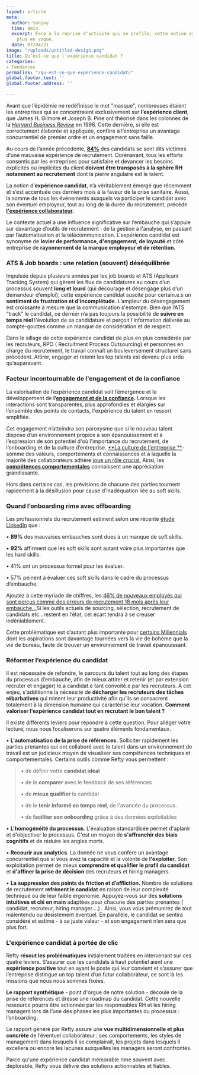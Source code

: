 ```yaml
---
layout: article
meta:
  author: Sanjay
  time: 8min
  excerpt: Face à la reprise d'activité qui se profile, cette notion est de plus en
    plus en vogue.
  date: 07/04/21
image: "/uploads/untitled-design.png"
title: Qu’est-ce que l'expérience candidat ?
categories:
- Tendances
permalink: "/qu-est-ce-que-experience-candidat/"
global.footer.text: ''
global.footer.address: ''

---
```

Avant que l’épidémie ne redéfinisse le mot "masque", nombreuses étaient les entreprises qui se concentraient exclusivement sur **l’expérience client**, que James H. Gilmore et Joseph B. Pine ont théorisé dans les colonnes de la [_Harvard Business Review_](https://hbr.org/1998/07/welcome-to-the-experience-economy) en 1998. Cette dernière, si elle est correctement élaborée et appliquée, confère à l’entreprise un avantage concurrentiel de premier ordre et un engagement sans faille.

Au cours de l’année précédente, [**84%**](https://www.ifop.com/wp-content/uploads/2020/07/CP_YAGGO_EtudeIFOP_15072020.pdf) des candidats se sont dits victimes d’une mauvaise expérience de recrutement. Dorénavant, tous les efforts consentis par les entreprises pour satisfaire et devancer les besoins explicites ou implicites du client **doivent être transposés à la sphère RH notamment au recrutement** dont la pierre angulaire est le talent.

La notion d’**expérience candidat**, n’a véritablement émergé que récemment et s’est accentuée ces derniers mois à la faveur de la crise sanitaire. Aussi, la somme de tous les évènements auxquels va participer le candidat avec son éventuel employeur, tout au long de la durée du recrutement, précède [**l'expérience collaborateur**](https://www.forbes.com/sites/jeannemeister/2020/06/08/employee-experience-is-more-important-than-ever-during-the-covid-19-pandemic/?sh=466ed01934bc)**.**

Le contexte actuel a une influence significative sur l’embauche qui s’appuie sur davantage d’outils de recrutement : de la gestion à l'analyse, en passant par l’automatisation et la télécommunication. L'expérience candidat est synonyme de **levier de performance, d'engagement, de loyauté** et côté entreprise de **rayonnement de la marque employeur et de rétention.**

### ATS & Job boards : une relation (souvent) déséquilibrée

Impulsée depuis plusieurs années par les job boards et ATS (Applicant Tracking System) qui gèrent les flux de candidatures au cours d’un processus souvent **long et lourd** (qui décourage et désengage plus d’un demandeur d’emploi), cette expérience candidat suscite pour certain.e.s un **sentiment de frustration et d'incomplétude**. L’ampleur du désengagement est croissante à mesure que la communication s'estompe. Bien que l’ATS “track” le candidat, ce dernier n’a pas toujours la possibilité de **suivre en temps réel** l'évolution de sa candidature et perçoit l'information délivrée au compte-gouttes comme un manque de considération et de respect.

Dans le sillage de cette expérience candidat de plus en plus considérée par les recruteurs, RPO ( Recruitment Process Outsourcing) et personnes en charge du recrutement, le travail connaît un bouleversement structurel sans précédent. Attirer, engager et retenir les top talents est devenu plus ardu qu’auparavant.

### Facteur incontournable de l'engagement et de la confiance

La valorisation de l’expérience candidat voit l’émergence et le développement de **l’**[**engagement et de la confiance**](https://www.researchgate.net/publication/233894851_The_Commitment-Trust_Theory_of_Relationship_Marketing)**.** Lorsque les interactions sont transparentes, plus approfondies et élargies sur l’ensemble des points de contacts, l'expérience du talent en ressort amplifiée.

Cet engagement n’atteindra son paroxysme que si le nouveau talent dispose d’un environnement propice à son épanouissement et à l’expression de son potentiel d'où l'importance du recrutement, de l’onboarding et de la culture d’entreprise. [**La culture de l'entreprise **](https://www.hbrfrance.fr/chroniques-experts/2020/02/29310-teletravail-comment-creer-une-culture-dentreprise-a-distance/)- somme des valeurs, comportements et connaissances et à laquelle la majorité des collaborateurs adhère [joue un rôle crucial.](/fr-fr/limportance-des-soft-skills-dans-le-recrutement-et-la-culture-dentreprise) Ainsi, les [**compétences comportementales**](/fr-fr/limportance-des-soft-skills-dans-le-recrutement-et-la-culture-dentreprise) connaissent une appréciation grandissante.

Hors dans certains cas, les prévisions de chacune des parties tournent rapidement à la désillusion pour cause d’inadéquation liée au soft skills.

### Quand l’onboarding rime avec offboarding

Les professionnels du recrutement estiment selon une récente [étude LinkedIn](https://news.linkedin.com/2019/January/linkedin-releases-2019-global-talent-trends-report) que :

• **89%** des mauvaises embauches sont dues à un manque de soft skills.

• **92%** affirment que les soft skills sont autant voire plus importantes que les hard skills.

• 41% ont un processus formel pour les évaluer.

• 57% peinent à évaluer ces soft skills dans le cadre du processus d’embauche.

Ajoutez à cette myriade de chiffres, les [46% de nouveaux employés qui sont perçus comme des erreurs de recrutement 18 mois après leur embauche...](https://www.leadershipiq.com/blogs/leadershipiq/35354241-why-new-hires-fail-emotional-intelligence-vs-skills)Si les outils actuels de sourcing, sélection, recrutement de candidats etc...restent en l’état, cet écart tendra à se creuser indéniablement.

Cette problématique est d’autant plus importante pour [certains Millennials](https://www.michaelpage.fr/advice/tendances-de-march%C3%A9/s%C3%A9duire-recruter-et-fid%C3%A9liser-les-millennials-un-enjeu-majeur-pour-les) dont les aspirations sont davantage tournées vers la vie de bohème que la vie de bureau, faute de trouver un environnement de travail épanouissant.

### Réformer l’expérience du candidat

Il est nécessaire de refondre, le parcours du talent tout au long des étapes du processus d’embauche, afin de mieux attirer et retenir (et par extension recruter et engager) le.a candidat.e tant convoité.e par les recruteurs. A cet enjeu, s'additionne la nécessité de **décharger les recruteurs des tâches rébarbatives** qui minent leur productivité afin qu’ils se consacrent totalement à la dimension humaine qui caractérise leur vocation. **Comment valoriser l'expérience candidat tout en recrutant le bon talent ?**

Il existe différents leviers pour répondre à cette question. Pour alléger votre lecture, nous nous focaliserons sur quatre éléments fondamentaux.

• **L'automatisation de la prise de références.** Solliciter rapidement les parties prenantes qui ont collaboré avec le talent dans un environnement de travail est un judicieux moyen de visualiser ses compétences techniques et comportementales. Certains outils comme Refty vous permettent :

> • de définir votre **candidat idéal**
>
> • de le **comparer** avec le feedback de ses références
>
> • de **mieux qualifier** le candidat
>
> • de le **tenir informé en temps réel**, de l'avancée du processus.
>
> • de **faciliter son onboarding** grâce à des données exploitables

• **L'homogénéité du processus**. L'évaluation standardisée permet d'aplanir et d'objectiver le processus. C'est un moyen de **s'affranchir des biais cognitifs** et de réduire les angles morts.

• **Recourir aux analytics**. La donnée ne vous confère un avantage concurrentiel que si vous avez la capacité et la volonté de **l'exploiter.** Son exploitation permet de mieux **comprendre et qualifier le profil du candidat** et **d'affiner la prise de décision** des recruteurs et hiring managers.

• **La** **suppression des points de friction et d’affliction.** Nombre de solutions de recrutement **refrènent le candidat** en raison de leur complexité technique ou de leur faible ergonomie. Appuyez-vous sur des **solutions intuitives et clé en main** adaptées pour chacune des parties prenantes ( candidat, recruteur, hiring manager....) . Ainsi, vous vous prémunirez de tout malentendu ou désistement éventuel. En parallèle, le candidat se sentira considéré et estimé - à sa juste valeur - et son engagement n’en sera que plus fort.

### L'expérience candidat à portée de clic

Refty **résout les problématiques** initialement traitées en intervenant sur ces quatre leviers. S’assurer que les candidats à haut potentiel aient une **expérience positive** tout en ayant le poste qui leur convient et s’assurer que l’entreprise distingue un top talent d’un futur collaborateur, ce sont là les missions que nous nous sommes fixées.

**Le rapport synthétique** - point d'orgue de notre solution - découle de la prise de références et dresse une roadmap du candidat. Cette nouvelle ressource pourra être actionnée par les responsables RH et les hiring managers lors de l’une des phases les plus importantes du processus : l’onboarding.

Le rapport généré par Refty assure une **vue multidimensionnelle et plus concrète** de l’éventuel collaborateur : ses comportements, les styles de management dans lesquels il se complairait, les projets dans lesquels il excellera ou encore les lacunes auxquelles les managers seront confrontés.

Parce qu'une expérience candidat mémorable rime souvent avec déplorable, Refty vous délivre des solutions actionnables et fiables.